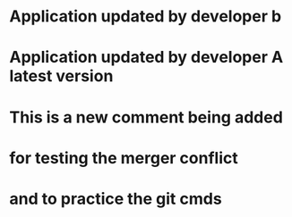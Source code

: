 # Application updated by developer b
# Application updated by developer A latest version
# This is a new comment being added
# for testing the merger conflict
# and to practice the git cmds